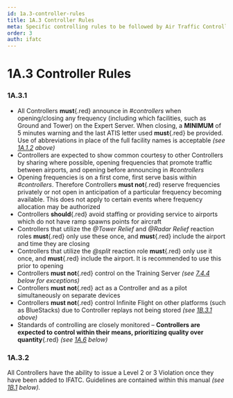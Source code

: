 ```yaml
---
id: 1a.3-controller-rules
title: 1A.3 Controller Rules
meta: Specific controlling rules to be followed by Air Traffic Controllers within Infinite Flight.
order: 3
auth: ifatc
---
```


# 1A.3 Controller Rules



### 1A.3.1

- All Controllers **must**{.red} announce in *#controllers* when opening/closing any frequency (including which facilities, such as Ground and Tower) on the Expert Server. When closing, a **MINIMUM** of 5 minutes warning and the last ATIS letter used **must**{.red} be provided. Use of abbreviations in place of the full facility names is acceptable *(see [1A.1.2](/guide/atc-manual/1a.-administration/1a.1-discord-communication#1a.1.2) above)*
- Controllers are expected to show common courtesy to other Controllers by sharing where possible, opening frequencies that promote traffic between airports, and opening before announcing in *#controllers*
- Opening frequencies is on a first come, first serve basis within *#controllers*. Therefore Controllers **must not**{.red} reserve frequencies privately or not open in anticipation of a particular frequency becoming available. This does not apply to certain events where frequency allocation may be authorized
- Controllers **should**{.red} avoid staffing or providing service to airports which do not have ramp spawns points for aircraft
- Controllers that utilize the *@Tower Relief* and *@Radar Relief* reaction roles **must**{.red} only use these once, and **must**{.red} include the airport and time they are closing
- Controllers that utilize the *@split* reaction role **must**{.red} only use it once, and **must**{.red} include the airport. It is recommended to use this prior to opening
- Controllers **must not**{.red} control on the Training Server *(see [7.4.4](/guide/atc-manual/7.-recruitment-and-training/7.4-radar-written-and-practical-tests#7.4.4) below for exceptions)*
- Controllers **must not**{.red} act as a Controller and as a pilot simultaneously on separate devices
- Controllers **must not**{.red} control Infinite Flight on other platforms (such as BlueStacks) due to Controller replays not being stored *(see [1B.3.1](/guide/atc-manual/1b.-violations/1b.3-incident-resolution-procedure#1b.3.1) above)*
- Standards of controlling are closely monitored – **Controllers are expected to control within their means,  prioritizing quality over quantity**{.red} *(see [1A.6](/guide/atc-manual/1a.-administration/1a.6-rank-structure#1a.6-rank-structure) below)*



### 1A.3.2

All Controllers have the ability to issue a Level 2 or 3 Violation once they have been added to IFATC. Guidelines are contained within this manual *(see [1B.1](/guide/atc-manual/1b.-violations/1b.1-overview#1b.1-overview) below).*

